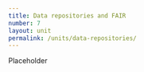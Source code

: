 ```yaml
---
title: Data repositories and FAIR
number: 7
layout: unit
permalink: /units/data-repositories/
---
```


Placeholder